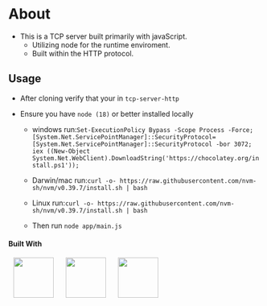 # About

- This is a TCP server built primarily with javaScript.
  - Utilizing node for the runtime enviroment.
  - Built within the HTTP protocol.

## Usage

- After cloning verify that your in `tcp-server-http`
- Ensure you have `node (18)` or better installed locally

  - windows run:`Set-ExecutionPolicy Bypass -Scope Process -Force;[System.Net.ServicePointManager]::SecurityProtocol= [System.Net.ServicePointManager]::SecurityProtocol -bor 3072;
iex ((New-Object System.Net.WebClient).DownloadString('https://chocolatey.org/install.ps1'));`
  - Darwin/mac run:`curl -o- https://raw.githubusercontent.com/nvm-sh/nvm/v0.39.7/install.sh | bash`
  - Linux run:`curl -o- https://raw.githubusercontent.com/nvm-sh/nvm/v0.39.7/install.sh | bash`

  - Then run `node app/main.js`

#### Built With

<p> 
<img src="https://cdn.jsdelivr.net/gh/devicons/devicon@latest/icons/bash/bash-original.svg" height="80" width="80" hspace="10px" />
<img src="https://cdn.jsdelivr.net/gh/devicons/devicon@latest/icons/nodejs/nodejs-original-wordmark.svg" height="80" width="80" hspace="10px" />
<img src="https://cdn.jsdelivr.net/gh/devicons/devicon@latest/icons/javascript/javascript-plain.svg" height="80" width="80" hspace="10px" />
</p>
